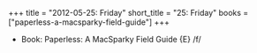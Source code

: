 +++
title = "2012-05-25: Friday"
short_title = "25: Friday"
books = ["paperless-a-macsparky-field-guide"]
+++


* Book: Paperless: A MacSparky Field Guide {E} /f/
